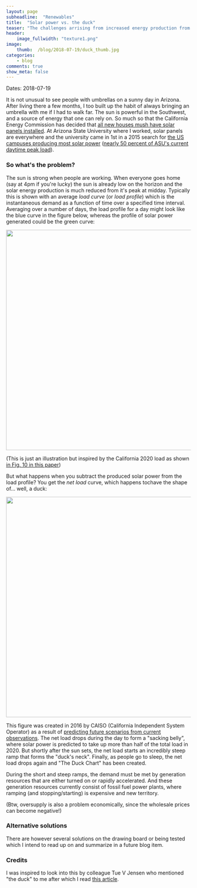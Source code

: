 ```yaml
---
layout: page
subheadline:  "Renewables"
title:  "Solar power vs. the duck"
teaser: "The challenges arrising from increased energy production from solar power in Southwest US."
header:
    image_fullwidth: "texture1.png"
image:
    thumb:  /blog/2018-07-19/duck_thumb.jpg
categories:
    - blog
comments: true
show_meta: false
---
```


Dates: 2018-07-19

It is not unusual to see people with umbrellas on a sunny day in Arizona. 
After living there a few months, I too built up the habit of always bringing 
an umbrella with me if I had to walk far. 
The sun is powerful in the Southwest, and a source of energy that one can rely on. 
So much so that the California Energy Commission has decided that [all new houses 
mush have solar panels installed][1]. 
At Arizona State University where I worked, solar panels are everywhere and 
the university came in 1st in a 2015 search for [the US campuses producing most solar power][2] 
([nearly 50 percent of ASU's current daytime peak load][3]).

### So what's the problem?

The sun is strong when people are working. When everyone goes home (say at 4pm if you're lucky) 
the sun is already low on the horizon and the solar energy production is much reduced from it's 
peak at midday. 
Typically this is shown with an average *load curve* (or *load profile*) which is the instantaneous 
demand as a function of time over a specified time interval. 
Averaging over a number of days, the load profile for a day might look like the blue curve in the figure below, 
whereas the profile of solar power generated could be the green curve:

<img src="{{ site.urlimg }}/blog/2018-07-19/load_solar.png" alt="" width="600">


(This is just an illustration but inspired by the California 2020 load as shown 
[in Fig. 10 in this paper](https://ieeexplore.ieee.org/stamp/stamp.jsp?arnumber=8016321))

But what happens when you subtract the produced solar power from the load profile? 
You get the *net load* curve, which happens tochave the shape of... well, a duck:

<img src="{{ site.urlimg }}/blog/2018-07-19/duck.png" alt="" width="600">

This figure was created in 2016 by CAISO (California Independent System Operator) 
as a result of [predicting future scenarios from current observations][4]. 
The net load drops during the day to form a "sacking belly", 
where solar power is predicted to take up more than half of the total load in 2020. 
But shortly after the sun sets, the net load starts an incredibly steep ramp that 
forms the "duck's neck". 
Finally, as people go to sleep, the net load drops again and "The Duck Chart" has been created.

During the short and steep ramps, the demand must be met by generation resources 
that are either turned on or rapidly accelerated. 
And these generation resources currently consist of fossil fuel power plants, 
where ramping (and stopping/starting) is expensive and new territory. 

(Btw, oversupply is also a problem economically, since the wholesale prices can become negative!)

### Alternative solutions

There are however several solutions on the drawing board or being tested 
which I intend to read up on and summarize in a future blog item.



### Credits

I was inspired to look into this by colleague Tue V Jensen who mentioned "the duck" to me after 
which I read 
[this article](https://www.vox.com/energy-and-environment/2018/3/20/17128478/solar-duck-curve-nrel-researcher).

 [1]: https://www.nytimes.com/2018/05/09/business/energy-environment/california-solar-power.html
 [2]: https://www.energydigital.com/top-10/top-10-which-campuses-take-cake-solar-energy
 [3]: https://asunow.asu.edu/content/asu-named-no-1-producer-solar-power-among-campuses-nationwide
 [4]: https://www.caiso.com/Documents/FlexibleResourcesHelpRenewables_FastFacts.pdf